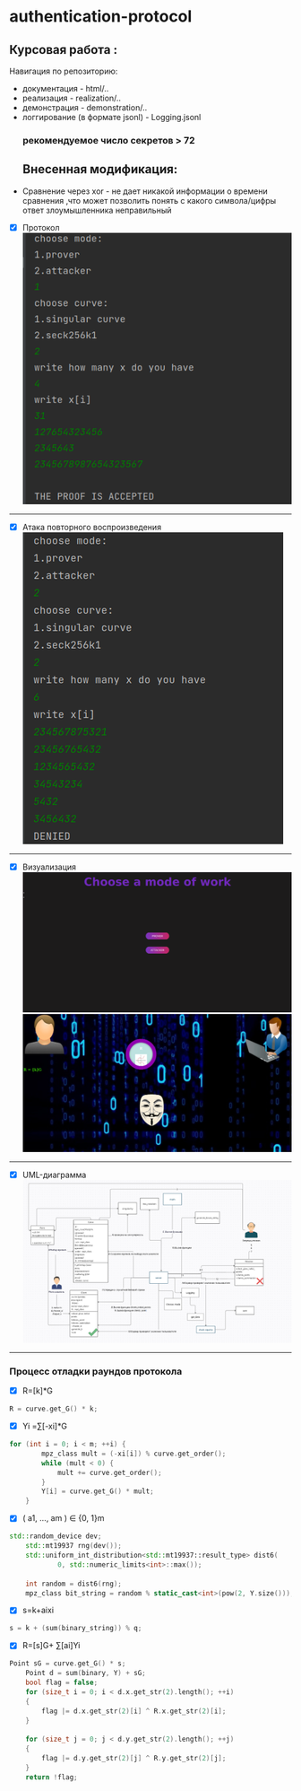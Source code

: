 # authentication-protocol

<h2>Курсовая работа : </h2>

Навигация по репозиторию:

* документация - html/..  </br>
* реализация - realization/..   </br>
* демонстрация - demonstration/..   </br>
* логгирование (в формате jsonl) - Logging.jsonl   </br>
  <h3> рекомендуемое число секретов > 72 </h3>
  <h2>Внесенная модификация: </h2>
* Сравнение через xor - не дает никакой информации о времени сравнения ,что может позволить понять с какого
  символа/цифры ответ злоумышленника неправильный

- [x] Протокол <br/>
  ![output](demonstration/pic/prover.png)

---

- [x] Атака повторного воспроизведения  <br/>
  ![attacker](demonstration/pic/attacker1.png)

---

- [x] Визуализация  <br/>
  ![main page](demonstration/pic/main.png)
  ![prover](demonstration/pic/visual.png)
  <br/>

---

- [x] UML-диаграмма  <br/>
  ![prover](demonstration/pic/uml2.png)
  <br/>

---
<h3>Процесс отладки раундов протокола</h3>

- [x] R=[k]*G <br/>

```c++
R = curve.get_G() * k;
```

- [x] Yi =∑[-xi]*G <br/>

```c++
for (int i = 0; i < m; ++i) {
        mpz_class mult = (-xi[i]) % curve.get_order();
        while (mult < 0) {
            mult += curve.get_order();
        }
        Y[i] = curve.get_G() * mult;
    }
```

- [x] ( a1, ..., am ) ∈ {0, 1}m<br/>

```c++
std::random_device dev;
    std::mt19937 rng(dev());
    std::uniform_int_distribution<std::mt19937::result_type> dist6(
            0, std::numeric_limits<int>::max());

    int random = dist6(rng);
    mpz_class bit_string = random % static_cast<int>(pow(2, Y.size())); //длины m
```

- [x] s=k+aixi <br/>

```c++
s = k + (sum(binary_string)) % q;
```

- [x] R=[s]G+ ∑[ai]Yi

```c++
Point sG = curve.get_G() * s;
    Point d = sum(binary, Y) + sG;
    bool flag = false;
    for (size_t i = 0; i < d.x.get_str(2).length(); ++i) 
    { 
        flag |= d.x.get_str(2)[i] ^ R.x.get_str(2)[i]; 
    }

    for (size_t j = 0; j < d.y.get_str(2).length(); ++j) 
    {
        flag |= d.y.get_str(2)[j] ^ R.y.get_str(2)[j]; 
    }
    return !flag;
```
